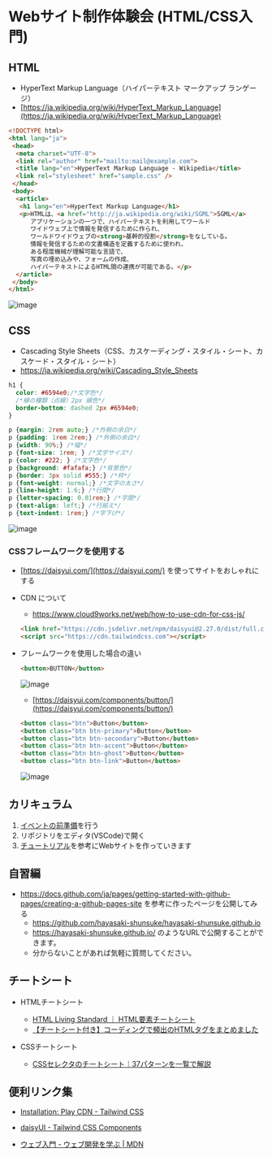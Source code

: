 # Webサイト制作体験会 (HTML/CSS入門)

## HTML
- HyperText Markup Language（ハイパーテキスト マークアップ ランゲージ）
- [https://ja.wikipedia.org/wiki/HyperText_Markup_Language](https://ja.wikipedia.org/wiki/HyperText_Markup_Language)

```html
<!DOCTYPE html>
<html lang="ja">
 <head>
  <meta charset="UTF-8">
  <link rel="author" href="mailto:mail@example.com">
  <title lang="en">HyperText Markup Language - Wikipedia</title>
  <link rel="stylesheet" href="sample.css" />
 </head>
 <body>
  <article>
   <h1 lang="en">HyperText Markup Language</h1>
   <p>HTMLは、<a href="http://ja.wikipedia.org/wiki/SGML">SGML</a>
      アプリケーションの一つで、ハイパーテキストを利用してワールド
      ワイドウェブ上で情報を発信するために作られ、
      ワールドワイドウェブの<strong>基幹的役割</strong>をなしている。
      情報を発信するための文書構造を定義するために使われ、
      ある程度機械が理解可能な言語で、
      写真の埋め込みや、フォームの作成、
      ハイパーテキストによるHTML間の連携が可能である。</p>
  </article>
 </body>
</html>
```
![image](https://user-images.githubusercontent.com/48468109/190323889-7abfe950-098b-47b2-9465-99058b640e3c.png)


## CSS
- Cascading Style Sheets（CSS、カスケーディング・スタイル・シート、カスケード・スタイル・シート）
- https://ja.wikipedia.org/wiki/Cascading_Style_Sheets
```css
h1 {
  color: #6594e0;/*文字色*/
  /*線の種類（点線）2px 線色*/
  border-bottom: dashed 2px #6594e0;
}

p {margin: 2rem auto;} /*外側の余白*/
p {padding: 1rem 2rem;} /*外側の余白*/
p {width: 90%;} /*幅*/
p {font-size: 1rem; } /*文字サイズ*/
p {color: #222; } /*文字色*/
p {background: #fafafa;} /*背景色*/
p {border: 3px solid #555;} /*枠*/
p {font-weight: normal;} /*文字の太さ*/
p {line-height: 1.6;} /*行間*/
p {letter-spacing: 0.01rem;} /*字間*/
p {text-align: left;} /*行揃え*/
p {text-indent: 1rem;} /*字下げ*/
```
![image](https://user-images.githubusercontent.com/48468109/190323972-4ce56519-d3a3-4861-9410-d6bd7001e11a.png)

### CSSフレームワークを使用する

- [https://daisyui.com/](https://daisyui.com/) を使ってサイトをおしゃれにする
- CDN について
    - https://www.cloud9works.net/web/how-to-use-cdn-for-css-js/
    ```html
    <link href="https://cdn.jsdelivr.net/npm/daisyui@2.27.0/dist/full.css" rel="stylesheet" type="text/css" />
    <script src="https://cdn.tailwindcss.com"></script>
    ```
    
- フレームワークを使用した場合の違い
    
    ```html
    <button>BUTTON</button>
    ```
    ![image](https://user-images.githubusercontent.com/48468109/190324862-a377f128-244f-44c9-a118-982e234086a9.png)

    - [https://daisyui.com/components/button/](https://daisyui.com/components/button/)
    ```html
    <button class="btn">Button</button>
    <button class="btn btn-primary">Button</button>
    <button class="btn btn-secondary">Button</button>
    <button class="btn btn-accent">Button</button>
    <button class="btn btn-ghost">Button</button>
    <button class="btn btn-link">Button</button>
    ```
    ![image](https://user-images.githubusercontent.com/48468109/190324993-789392ee-02b9-422a-8b4c-db513c8ccdd2.png)
    
## カリキュラム

1. [イベントの前準備](https://github.com/kagoshima-mk/kagoshima-mk#%E3%82%A4%E3%83%99%E3%83%B3%E3%83%88%E3%81%AE%E5%89%8D%E6%BA%96%E5%82%99)を行う
1. リポジトリをエディタ(VSCode)で開く
1. [チュートリアル](https://github.com/kagoshima-mk/kagoshima-mk/blob/main/tutorials/web-page-for-beginer/tutorial.md)を参考にWebサイトを作っていきます

## 自習編
- https://docs.github.com/ja/pages/getting-started-with-github-pages/creating-a-github-pages-site を参考に作ったページを公開してみる
    - https://github.com/hayasaki-shunsuke/hayasaki-shunsuke.github.io
    - https://hayasaki-shunsuke.github.io/ のようなURLで公開することができます。
    - 分からないことがあれば気軽に質問してください。


## チートシート
- HTMLチートシート
  - [HTML Living Standard ｜ HTML要素チートシート](https://htmlls.docs-share.com/)
  - [【チートシート付き】コーディングで頻出のHTMLタグをまとめました](https://pengi-n.co.jp/blog/html-tag/)
    
- CSSチートシート
  - [CSSセレクタのチートシート｜37パターンを一覧で解説](https://webliker.info/css-selector-cheat-sheet/)

## 便利リンク集

- [Installation: Play CDN - Tailwind CSS](https://tailwindcss.com/docs/installation/play-cdn)
    
- [daisyUI - Tailwind CSS Components](https://daisyui.com/)
    
- [ウェブ入門 - ウェブ開発を学ぶ | MDN](https://developer.mozilla.org/ja/docs/Learn/Getting_started_with_the_web)
